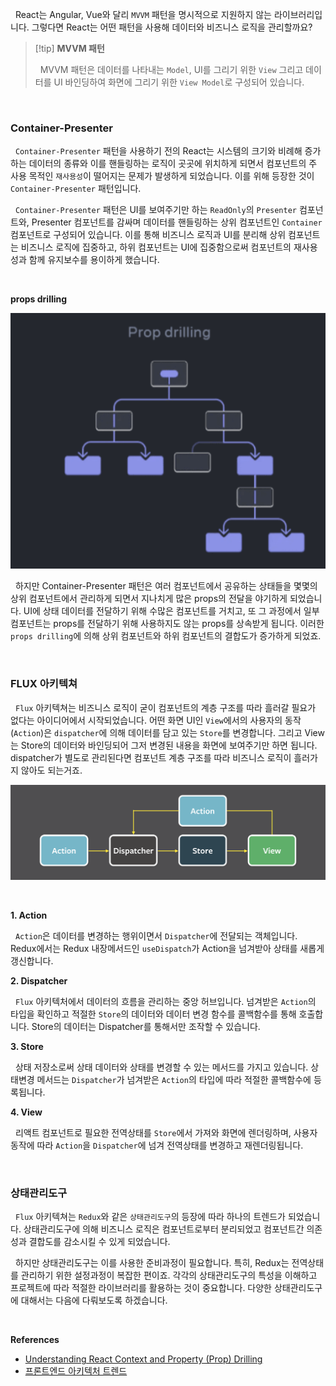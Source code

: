 &nbsp;&nbsp;React는 Angular, Vue와 달리 `MVVM` 패턴을 명시적으로 지원하지 않는 라이브러리입니다. 그렇다면 React는 어떤 패턴을 사용해 데이터와 비즈니스 로직을 관리할까요?

> [!tip] **MVVM 패턴**
>
> &nbsp;&nbsp;MVVM 패턴은 데이터를 나타내는 `Model`, UI를 그리기 위한 `View` 그리고 데이터를 UI 바인딩하여 화면에 그리기 위한 `View Model`로 구성되어 있습니다.

<br>

### Container-Presenter

&nbsp;&nbsp;`Container-Presenter` 패턴을 사용하기 전의 React는 시스템의 크기와 비례해 증가하는 데이터의 종류와 이를 핸들링하는 로직이 곳곳에 위치하게 되면서 컴포넌트의 주 사용 목적인 `재사용성`이 떨어지는 문제가 발생하게 되었습니다. 이를 위해 등장한 것이 `Container-Presenter` 패턴입니다.

&nbsp;&nbsp;`Container-Presenter` 패턴은 UI를 보여주기만 하는 `ReadOnly`의 `Presenter` 컴포넌트와, Presenter 컴포넌트를 감싸며 데이터를 핸들링하는 상위 컴포넌트인 `Container` 컴포넌트로 구성되어 있습니다. 이를 통해 비즈니스 로직과 UI를 분리해 상위 컴포넌트는 비즈니스 로직에 집중하고, 하위 컴포넌트는 UI에 집중함으로써 컴포넌트의 재사용성과 함께 유지보수를 용이하게 했습니다.

<br>

**props drilling**

![props drilling | 400](../images/propsdrilling.png)

&nbsp;&nbsp;하지만 Container-Presenter 패턴은 여러 컴포넌트에서 공유하는 상태들을 몇몇의 상위 컴포넌트에서 관리하게 되면서 지나치게 많은 props의 전달을 야기하게 되었습니다. UI에 상태 데이터를 전달하기 위해 수많은 컴포넌트를 거치고, 또 그 과정에서 일부 컴포넌트는 props를 전달하기 위해 사용하지도 않는 props를 상속받게 됩니다. 이러한 `props drilling`에 의해 상위 컴포넌트와 하위 컴포넌트의 결합도가 증가하게 되었죠.

<br>

### FLUX 아키텍쳐

&nbsp;&nbsp;`Flux` 아키텍쳐는 비즈니스 로직이 굳이 컴포넌트의 계층 구조를 따라 흘러갈 필요가 없다는 아이디어에서 시작되었습니다. 어떤 화면 UI인 `View`에서의 사용자의 동작(`Action`)은 `dispatcher`에 의해 데이터를 담고 있는 `Store`를 변경합니다. 그리고 View는 Store의 데이터와 바인딩되어 그저 변경된 내용을 화면에 보여주기만 하면 됩니다. dispatcher가 별도로 관리된다면 컴포넌트 계층 구조를 따라 비즈니스 로직이 흘러가지 않아도 되는거죠.

![props drilling | 400](../images/flux-pattern.png)

<br>

**1. Action**

&nbsp;&nbsp;`Action`은 데이터를 변경하는 행위이면서 `Dispatcher`에 전달되는 객체입니다. Redux에서는 Redux 내장메서드인 `useDispatch`가 Action을 넘겨받아 상태를 새롭게 갱신합니다.

**2. Dispatcher**

&nbsp;&nbsp;`Flux` 아키텍처에서 데이터의 흐름을 관리하는 중앙 허브입니다. 넘겨받은 `Action`의 타입을 확인하고 적절한 `Store`의 데이터와 데이터 변경 함수를 콜백함수를 통해 호출합니다. Store의 데이터는 Dispatcher를 통해서만 조작할 수 있습니다.

**3. Store**

&nbsp;&nbsp;상태 저장소로써 상태 데이터와 상태를 변경할 수 있는 메서드를 가지고 있습니다. 상태변경 메서드는 `Dispatcher`가 넘겨받은 `Action`의 타입에 따라 적절한 콜백함수에 등록됩니다.

**4. View**

&nbsp;&nbsp;리액트 컴포넌트로 필요한 전역상태를 `Store`에서 가져와 화면에 렌더링하며, 사용자 동작에 따라 `Action`을 `Dispatcher`에 넘겨 전역상태를 변경하고 재렌더링됩니다.

<br>

### 상태관리도구

&nbsp;&nbsp;`Flux` 아키텍쳐는 `Redux`와 같은 `상태관리도구`의 등장에 따라 하나의 트렌드가 되었습니다. 상태관리도구에 의해 비즈니스 로직은 컴포넌트로부터 분리되었고 컴포넌트간 의존성과 결합도를 감소시킬 수 있게 되었습니다.

&nbsp;&nbsp;하지만 상태관리도구는 이를 사용한 준비과정이 필요합니다. 특히, Redux는 전역상태를 관리하기 위한 설정과정이 복잡한 편이죠. 각각의 상태관리도구의 특성을 이해하고 프로젝트에 따라 적절한 라이브러리를 활용하는 것이 중요합니다. 다양한 상태관리도구에 대해서는 다음에 다뤄보도록 하겠습니다.

<br>

**References**

- [Understanding React Context and Property (Prop) Drilling](https://blogs.perficient.com/2021/12/03/understanding-react-context-and-property-prop-drilling/)
- [프론트엔드 아키텍처 트렌드](https://yozm.wishket.com/magazine/detail/1663/)
